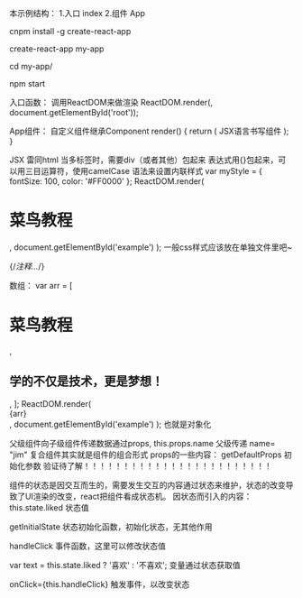本示例结构：
1.入口 index
2.组件 App

cnpm install -g create-react-app

create-react-app my-app

cd my-app/

npm start


入口函数：
调用ReactDOM来做渲染
ReactDOM.render(<App />, document.getElementById('root'));

App组件：
自定义组件继承Component
render() {
    return (
        JSX语言书写组件
    );
}

JSX
雷同html
当多标签时，需要div（或者其他）包起来
表达式用{}包起来，可以用三目运算符，使用camelCase 语法来设置内联样式
var myStyle = {
    fontSize: 100,
    color: '#FF0000'
};
ReactDOM.render(
    <h1 style = {myStyle}>菜鸟教程</h1>,
    document.getElementById('example')
);
一般css样式应该放在单独文件里吧~

{/*注释...*/}

数组：
var arr = [
  <h1>菜鸟教程</h1>,
  <h2>学的不仅是技术，更是梦想！</h2>,
];
ReactDOM.render(
  <div>{arr}</div>,
  document.getElementById('example')
);
也就是对象化


父级组件向子级组件传递数据通过props,  this.props.name   父级传递 name= "jim"
复合组件其实就是组件的组合形式
props的一些内容：
getDefaultProps  初始化参数
验证待了解！！！！！！！！！！！！！！！！！！！！！！！！


组件的状态是因交互而生的，需要发生交互的内容通过状态来维护，状态的改变导致了UI渲染的改变，react把组件看成状态机。
因状态而引入的内容：
this.state.liked   状态值

getInitialState  状态初始化函数，初始化状态，无其他作用

 handleClick  事件函数，这里可以修改状态值

 var text = this.state.liked ? '喜欢' : '不喜欢';    变量通过状态获取值

 onClick={this.handleClick}   触发事件，以改变状态

